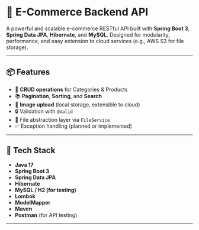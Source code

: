 # 🛒 E-Commerce Backend API

A powerful and scalable e-commerce RESTful API built with **Spring Boot 3**, **Spring Data JPA**, **Hibernate**, and **MySQL**. Designed for modularity, performance, and easy extension to cloud services (e.g., AWS S3 for file storage).

---

## 📦 Features

- 🔁 **CRUD operations** for Categories & Products
- 📚 **Pagination**, **Sorting**, and **Search**
- 📂 **Image upload** (local storage, extensible to cloud)
- 🔒 Validation with `@Valid`
- 📁 File abstraction layer via `FileService`
- ✅ Exception handling (planned or implemented)

---

## 🧰 Tech Stack

- **Java 17**
- **Spring Boot 3**
- **Spring Data JPA**
- **Hibernate**
- **MySQL / H2 (for testing)**
- **Lombok**
- **ModelMapper**
- **Maven**
- **Postman** (for API testing)

---